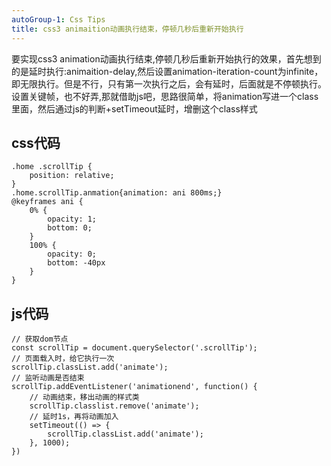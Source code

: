 ```yaml
---
autoGroup-1: Css Tips
title: css3 animaition动画执行结束，停顿几秒后重新开始执行
---
```


要实现css3 animation动画执行结束,停顿几秒后重新开始执行的效果，首先想到的是延时执行:animaition-delay,然后设置animation-iteration-count为infinite，即无限执行。但是不行，只有第一次执行之后，会有延时，后面就是不停顿执行。设置关键帧，也不好弄,那就借助js吧，思路很简单，将animation写进一个class里面，然后通过js的判断+setTimeout延时，增删这个class样式

## css代码

```
.home .scrollTip {
    position: relative;
}
.home.scrollTip.anmation{animation: ani 800ms;}
@keyframes ani {
    0% {
        opacity: 1;
        bottom: 0;
    }
    100% {
        opacity: 0;
        bottom: -40px
    }
}
```
## js代码

```
// 获取dom节点
const scrollTip = document.querySelector('.scrollTip');
// 页面载入时，给它执行一次
scrollTip.classList.add('animate');
// 监听动画是否结束
scrollTip.addEventListener('animationend', function() {
    // 动画结束，移出动画的样式类
    scrollTip.classlist.remove('animate');
    // 延时1s，再将动画加入
    setTimeout(() => {
        scrollTip.classList.add('animate');
    }, 1000);
})
```